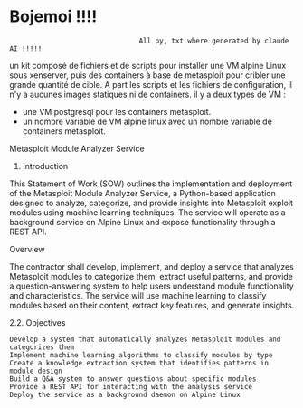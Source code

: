 # Bojemoi !!!!
                                    All py, txt where generated by claude AI !!!!!

un kit composé de fichiers et de scripts pour installer une VM alpine Linux sous xenserver, puis des containers à base de metasploit pour cribler une grande quantité de cible.
A part les scripts et les fichiers de configuration, il n'y a aucunes images statiques ni de containers.
il y a deux types de VM :
- une VM postgresql pour les containers metasploit.
- un nombre variable de VM alpine linux avec un nombre variable de containers metasploit.

Metasploit Module Analyzer Service
1. Introduction

This Statement of Work (SOW) outlines the implementation and deployment of the Metasploit Module Analyzer Service, a Python-based application designed to analyze, categorize, and provide insights into Metasploit exploit modules using machine learning techniques. The service will operate as a background service on Alpine Linux and expose functionality through a REST API.

Overview

The contractor shall develop, implement, and deploy a service that analyzes Metasploit modules to categorize them, extract useful patterns, and provide a question-answering system to help users understand module functionality and characteristics. The service will use machine learning to classify modules based on their content, extract key features, and generate insights.

2.2. Objectives

    Develop a system that automatically analyzes Metasploit modules and categorizes them
    Implement machine learning algorithms to classify modules by type
    Create a knowledge extraction system that identifies patterns in module design
    Build a Q&A system to answer questions about specific modules
    Provide a REST API for interacting with the analysis service
    Deploy the service as a background daemon on Alpine Linux

